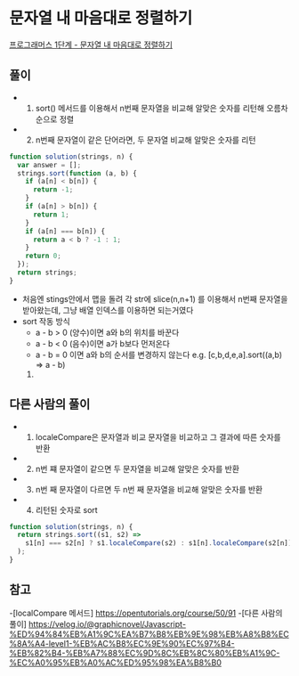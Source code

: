 # 문자열 내 마음대로 정렬하기

[프로그래머스 1단계 - 문자열 내 마음대로 정렬하기](https://programmers.co.kr/learn/courses/30/lessons/12915)

## 풀이

- 1. sort() 메서드를 이용해서 n번째 문자열을 비교해 알맞은 숫자를 리턴해 오름차순으로 정렬
- 2. n번째 문자열이 같은 단어라면, 두 문자열 비교해 알맞은 숫자를 리턴

```javascript
function solution(strings, n) {
  var answer = [];
  strings.sort(function (a, b) {
    if (a[n] < b[n]) {
      return -1;
    }
    if (a[n] > b[n]) {
      return 1;
    }
    if (a[n] === b[n]) {
      return a < b ? -1 : 1;
    }
    return 0;
  });
  return strings;
}
```

- 처음엔 stings안에서 맵을 돌려 각 str에 slice(n,n+1) 를 이용해서 n번째 문자열을 받아왔는데, 그냥 배열 인덱스를 이용하면 되는거였다
- sort 작동 방식
  - a - b > 0 (양수)이면 a와 b의 위치를 바꾼다
  - a - b < 0 (음수)이면 a가 b보다 먼저온다
  - a - b = 0 이면 a와 b의 순서를 변경하지 않는다
    e.g. [c,b,d,e,a].sort((a,b) => a - b)
  1.

## 다른 사람의 풀이

- 1. localeCompare은 문자열과 비교 문자열을 비교하고 그 결과에 따른 숫자를 반환
- 2. n번 쨰 문자열이 같으면 두 문자열을 비교해 알맞은 숫자를 반환
- 3. n번 째 문자열이 다르면 두 n번 째 문자열을 비교해 알맞은 숫자를 반환
- 4. 리턴된 숫자로 sort

```javascript
function solution(strings, n) {
  return strings.sort((s1, s2) =>
    s1[n] === s2[n] ? s1.localeCompare(s2) : s1[n].localeCompare(s2[n])
  );
}
```

## 참고

-[localCompare 메서드] https://opentutorials.org/course/50/91 -[다른 사람의 풀이] https://velog.io/@graphicnovel/Javascript-%ED%94%84%EB%A1%9C%EA%B7%B8%EB%9E%98%EB%A8%B8%EC%8A%A4-level1-%EB%AC%B8%EC%9E%90%EC%97%B4-%EB%82%B4-%EB%A7%88%EC%9D%8C%EB%8C%80%EB%A1%9C-%EC%A0%95%EB%A0%AC%ED%95%98%EA%B8%B0
